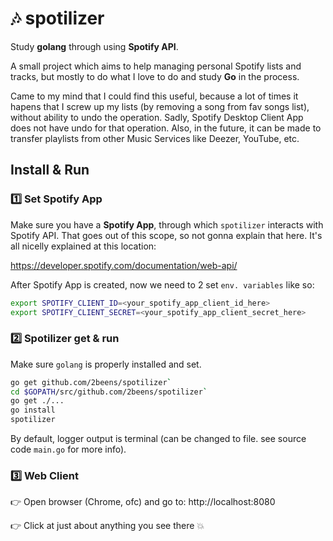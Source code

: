 # :notes: spotilizer
Study **golang** through using **Spotify API**.

A small project which aims to help managing personal Spotify lists and tracks, but mostly to do what I love to do and study **Go** in the process.

Came to my mind that I could find this useful, because a lot of times it hapens that I screw up my lists (by removing a song from fav songs list), without ability to undo the operation. Sadly, Spotify Desktop Client App does not have undo for that operation.
Also, in the future, it can be made to transfer playlists from other Music Services like Deezer, YouTube, etc.

## Install & Run

### :one: Set Spotify App
Make sure you have a **Spotify App**, through which `spotilizer` interacts with Spotify API. That goes out of this scope, so not gonna explain that here. It's all nicelly explained at this location:

https://developer.spotify.com/documentation/web-api/

After Spotify App is created, now we need to 2 set `env. variables` like so:
```sh
export SPOTIFY_CLIENT_ID=<your_spotify_app_client_id_here>
export SPOTIFY_CLIENT_SECRET=<your_spotify_app_client_secret_here>
```

### :two: Spotilizer get & run
Make sure `golang` is properly installed and set.

``` sh
go get github.com/2beens/spotilizer`
cd $GOPATH/src/github.com/2beens/spotilizer`
go get ./...
go install
spotilizer
```

By default, logger output is terminal (can be changed to file. see source code `main.go` for more info).

### :three: Web Client
:point_right: Open browser (Chrome, ofc) and go to: http://localhost:8080

:point_right: Click at just about anything you see there :collision:
